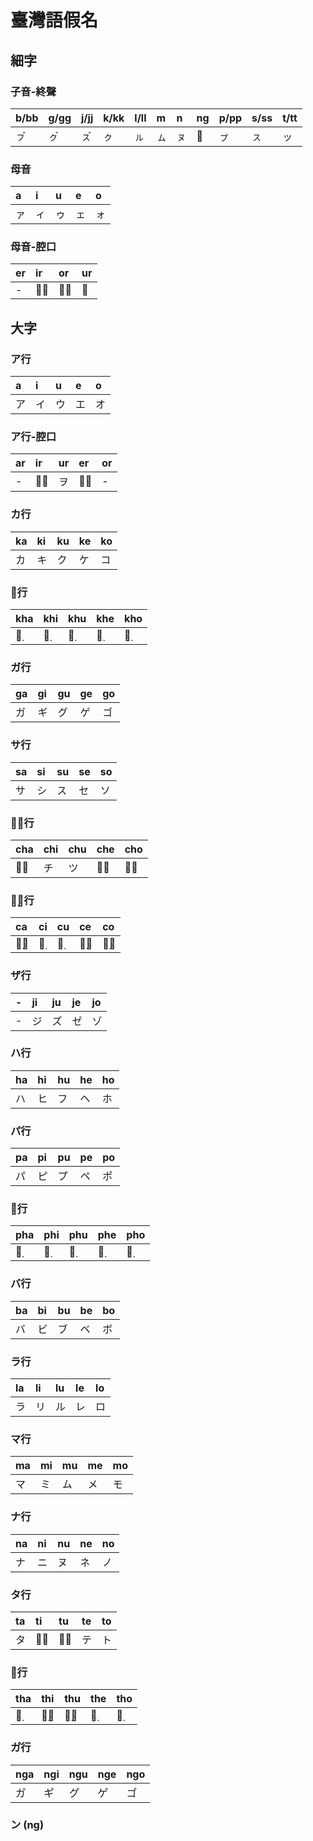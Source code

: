 # 臺灣語假名

## 細字

### 子音-終聲

| b/bb | g/gg | j/jj | k/kk | l/ll | m | n | ng | p/pp | s/ss | t/tt |
| :--- | :--- | :--- | :--- | :--- | :--- | :--- | :--- | :--- | :--- | :--- |
| ㇷ゙ | ㇰ゙ | ㇲ゙ | ㇰ | ㇽ | ㇺ | ㇴ | 𛅧 | ㇷ゚ | ㇲ | ッ |

### 母音

| a | i | u | e | o |
| :--- | :--- | :--- | :--- | :--- |
| ァ | ィ | ゥ | ェ | ォ |

### 母音-腔口

| er | ir | or | ur |
| :--- | :--- | :--- | :--- |
| - | ゥ̅ | ォ̅ | 𛅦 |

## 大字

### ア行

| a | i | u | e | o |
| :--- | :--- | :--- | :--- | :--- |
| ア | イ | ウ | エ | オ |

### ア行-腔口

| ar | ir | ur | er | or |
| :--- | :--- | :--- | :--- | :--- |
| - | ウ̅ | ヲ | オ̅ | - |

### カ行

| ka | ki | ku | ke | ko |
| :--- | :--- | :--- | :--- | :--- |
| カ | キ | ク | ケ | コ |

### カ̣行

| kha | khi | khu | khe | kho |
| :--- | :--- | :--- | :--- | :--- |
| カ̣ | キ̣ | ク̣ | ケ̣ | コ̣ |

### ガ行

| ga | gi | gu | ge | go |
| :--- | :--- | :--- | :--- | :--- |
| ガ | ギ | グ | ゲ | ゴ |

### サ行

| sa | si | su | se | so |
| :--- | :--- | :--- | :--- | :--- |
| サ | シ | ス | セ | ソ |

### サ̅行

| cha | chi | chu | che | cho |
| :--- | :--- | :--- | :--- | :--- |
| サ̅ | チ | ツ | セ̅ | ソ̅ |

### サ̣̅行

| ca | ci | cu | ce | co |
| :--- | :--- | :--- | :--- | :--- |
| サ̣̅ | チ̣ | ツ̣ | セ̣̅ | ソ̣̅ |

### ザ行

| - | ji | ju | je | jo |
| :--- | :--- | :--- | :--- | :--- |
| - | ジ | ズ | ゼ | ゾ |

### ハ行

| ha | hi | hu | he | ho |
| :--- | :--- | :--- | :--- | :--- |
| ハ | ヒ | フ | ヘ | ホ |

### パ行

| pa | pi | pu | pe | po |
| :--- | :--- | :--- | :--- | :--- |
| パ | ピ | プ | ペ | ポ |

### パ̣行

| pha | phi | phu | phe | pho |
| :--- | :--- | :--- | :--- | :--- |
| パ̣ | ピ̣ | プ̣ | ペ̣ | ポ̣ |

### バ行

| ba | bi | bu | be | bo |
| :--- | :--- | :--- | :--- | :--- |
| バ | ビ | ブ | ベ | ボ |

### ラ行

| la | li | lu | le | lo |
| :--- | :--- | :--- | :--- | :--- |
| ラ | リ | ル | レ | ロ |

### マ行

| ma | mi | mu | me | mo |
| :--- | :--- | :--- | :--- | :--- |
| マ | ミ | ム | メ | モ |

### ナ行

| na | ni | nu | ne | no |
| :--- | :--- | :--- | :--- | :--- |
| ナ | ニ | ヌ | ネ | ノ |

### タ行

| ta | ti | tu | te | to |
| :--- | :--- | :--- | :--- | :--- |
| タ | チ̅ | ツ̅ | テ | ト |

### タ̣行

| tha | thi | thu | the | tho |
| :--- | :--- | :--- | :--- | :--- |
| タ̣ | チ̣̅ | ツ̣̅ | テ̣ | ト̣ |

### カ゚行

| nga | ngi | ngu | nge | ngo |
| :--- | :--- | :--- | :--- | :--- |
| カ゚ | キ゚ | ク゚ | ケ゚ | コ゚ |

### ン (ng)

